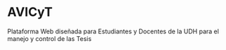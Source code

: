 # AVICyT
Plataforma Web diseñada para Estudiantes y Docentes de la UDH para el manejo y control de las Tesis
